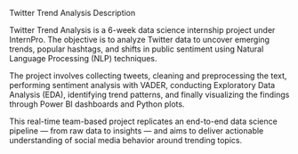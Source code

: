 Twitter Trend Analysis
Description


Twitter Trend Analysis is a 6-week data science internship project under InternPro. The objective is to analyze Twitter data to uncover emerging trends, popular hashtags, and shifts in public sentiment using Natural Language Processing (NLP) techniques.

The project involves collecting tweets, cleaning and preprocessing the text, performing sentiment analysis with VADER, conducting Exploratory Data Analysis (EDA), identifying trend patterns, and finally visualizing the findings through Power BI dashboards and Python plots.

This real-time team-based project replicates an end-to-end data science pipeline — from raw data to insights — and aims to deliver actionable understanding of social media behavior around trending topics.
